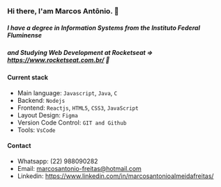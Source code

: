 ### Hi there, I'am Marcos Antônio. 👋

##### I have a degree in Information Systems from the Instituto Federal Fluminense 
##### and Studying Web Development at Rocketseat => https://www.rocketseat.com.br/ 🚀

#### Current stack
- Main language: `Javascript`, `Java`, `C`
- Backend: `Nodejs`
- Frontend: `Reactjs`, `HTML5`, `CSS3`, `JavaScript`
- Layout Design: `Figma`
- Version Code Control: `GIT and Github`
- Tools: `VsCode`

#### Contact
- Whatsapp: (22) 988090282
- Email: marcosantonio-freitas@hotmail.com
- Linkedin: https://www.linkedin.com/in/marcosantonioalmeidafreitas/
